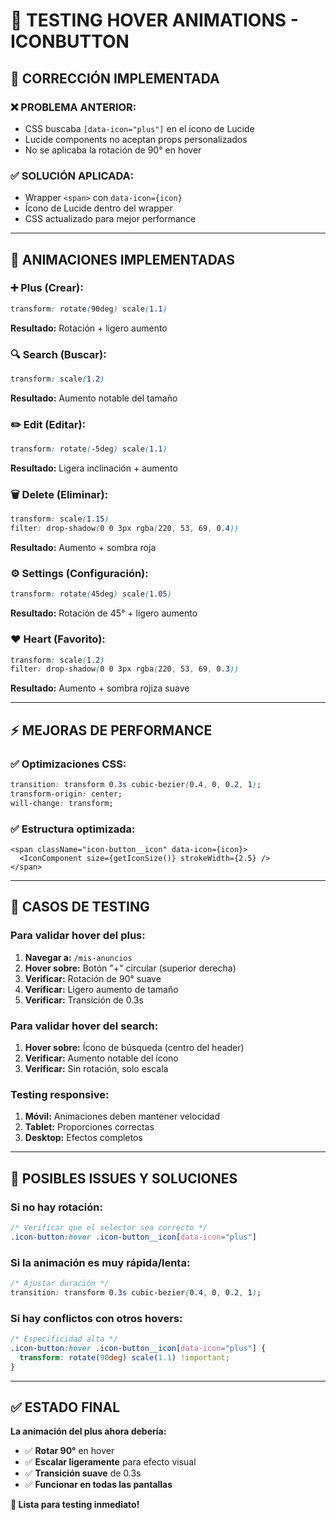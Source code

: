 # 🧪 **TESTING HOVER ANIMATIONS - ICONBUTTON**

## **🔧 CORRECCIÓN IMPLEMENTADA**

### **❌ PROBLEMA ANTERIOR:**
- CSS buscaba `[data-icon="plus"]` en el ícono de Lucide
- Lucide components no aceptan props personalizados
- No se aplicaba la rotación de 90° en hover

### **✅ SOLUCIÓN APLICADA:**
- Wrapper `<span>` con `data-icon={icon}`
- Ícono de Lucide dentro del wrapper
- CSS actualizado para mejor performance

---

## **🎯 ANIMACIONES IMPLEMENTADAS**

### **➕ Plus (Crear):**
```css
transform: rotate(90deg) scale(1.1)
```
**Resultado:** Rotación + ligero aumento

### **🔍 Search (Buscar):**
```css
transform: scale(1.2)
```
**Resultado:** Aumento notable del tamaño

### **✏️ Edit (Editar):**
```css
transform: rotate(-5deg) scale(1.1)
```
**Resultado:** Ligera inclinación + aumento

### **🗑️ Delete (Eliminar):**
```css
transform: scale(1.15)
filter: drop-shadow(0 0 3px rgba(220, 53, 69, 0.4))
```
**Resultado:** Aumento + sombra roja

### **⚙️ Settings (Configuración):**
```css
transform: rotate(45deg) scale(1.05)
```
**Resultado:** Rotación de 45° + ligero aumento

### **❤️ Heart (Favorito):**
```css
transform: scale(1.2)
filter: drop-shadow(0 0 3px rgba(220, 53, 69, 0.3))
```
**Resultado:** Aumento + sombra rojiza suave

---

## **⚡ MEJORAS DE PERFORMANCE**

### **✅ Optimizaciones CSS:**
```css
transition: transform 0.3s cubic-bezier(0.4, 0, 0.2, 1);
transform-origin: center;
will-change: transform;
```

### **✅ Estructura optimizada:**
```tsx
<span className="icon-button__icon" data-icon={icon}>
  <IconComponent size={getIconSize()} strokeWidth={2.5} />
</span>
```

---

## **🧪 CASOS DE TESTING**

### **Para validar hover del plus:**
1. **Navegar a:** `/mis-anuncios`
2. **Hover sobre:** Botón "+" circular (superior derecha)
3. **Verificar:** Rotación de 90° suave
4. **Verificar:** Ligero aumento de tamaño
5. **Verificar:** Transición de 0.3s

### **Para validar hover del search:**
1. **Hover sobre:** Ícono de búsqueda (centro del header)
2. **Verificar:** Aumento notable del ícono
3. **Verificar:** Sin rotación, solo escala

### **Testing responsive:**
1. **Móvil:** Animaciones deben mantener velocidad
2. **Tablet:** Proporciones correctas
3. **Desktop:** Efectos completos

---

## **🐛 POSIBLES ISSUES Y SOLUCIONES**

### **Si no hay rotación:**
```css
/* Verificar que el selector sea correcto */
.icon-button:hover .icon-button__icon[data-icon="plus"]
```

### **Si la animación es muy rápida/lenta:**
```css
/* Ajustar duración */
transition: transform 0.3s cubic-bezier(0.4, 0, 0.2, 1);
```

### **Si hay conflictos con otros hovers:**
```css
/* Especificidad alta */
.icon-button:hover .icon-button__icon[data-icon="plus"] {
  transform: rotate(90deg) scale(1.1) !important;
}
```

---

## **✅ ESTADO FINAL**

**La animación del plus ahora debería:**
- ✅ **Rotar 90°** en hover
- ✅ **Escalar ligeramente** para efecto visual
- ✅ **Transición suave** de 0.3s
- ✅ **Funcionar en todas las pantallas**

**🚀 Lista para testing inmediato!**